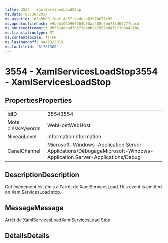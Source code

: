 ```yaml
---
title: 3554 - XamlServicesLoadStop
ms.date: 03/30/2017
ms.assetid: 1d3a3bd9-fdaf-4c57-bede-e8392b077c99
ms.openlocfilehash: e9deb102b960364b5daa408c6ed781462777dbcd
ms.sourcegitcommit: 9b552addadfb57fab0b9e7852ed4f1f1b8a42f8e
ms.translationtype: MT
ms.contentlocale: fr-FR
ms.lasthandoff: 04/23/2019
ms.locfileid: "61781588"
---
```

# <a name="3554---xamlservicesloadstop"></a><span data-ttu-id="40b82-102">3554 - XamlServicesLoadStop</span><span class="sxs-lookup"><span data-stu-id="40b82-102">3554 - XamlServicesLoadStop</span></span>
## <a name="properties"></a><span data-ttu-id="40b82-103">Properties</span><span class="sxs-lookup"><span data-stu-id="40b82-103">Properties</span></span>  
  
|||  
|-|-|  
|<span data-ttu-id="40b82-104">Id</span><span class="sxs-lookup"><span data-stu-id="40b82-104">ID</span></span>|<span data-ttu-id="40b82-105">3554</span><span class="sxs-lookup"><span data-stu-id="40b82-105">3554</span></span>|  
|<span data-ttu-id="40b82-106">Mots clés</span><span class="sxs-lookup"><span data-stu-id="40b82-106">Keywords</span></span>|<span data-ttu-id="40b82-107">WebHost</span><span class="sxs-lookup"><span data-stu-id="40b82-107">WebHost</span></span>|  
|<span data-ttu-id="40b82-108">Niveau</span><span class="sxs-lookup"><span data-stu-id="40b82-108">Level</span></span>|<span data-ttu-id="40b82-109">Information</span><span class="sxs-lookup"><span data-stu-id="40b82-109">Information</span></span>|  
|<span data-ttu-id="40b82-110">Canal</span><span class="sxs-lookup"><span data-stu-id="40b82-110">Channel</span></span>|<span data-ttu-id="40b82-111">Microsoft-Windows-Application Server-Applications/Débogage</span><span class="sxs-lookup"><span data-stu-id="40b82-111">Microsoft-Windows-Application Server-Applications/Debug</span></span>|  
  
## <a name="description"></a><span data-ttu-id="40b82-112">Description</span><span class="sxs-lookup"><span data-stu-id="40b82-112">Description</span></span>  
 <span data-ttu-id="40b82-113">Cet événement est émis à l'arrêt de XamlServicesLoad.</span><span class="sxs-lookup"><span data-stu-id="40b82-113">This event is emitted on XamlServicesLoad stop.</span></span>  
  
## <a name="message"></a><span data-ttu-id="40b82-114">Message</span><span class="sxs-lookup"><span data-stu-id="40b82-114">Message</span></span>  
 <span data-ttu-id="40b82-115">Arrêt de XamlServicesLoad</span><span class="sxs-lookup"><span data-stu-id="40b82-115">XamlServicesLoad Stop</span></span>  
  
## <a name="details"></a><span data-ttu-id="40b82-116">Détails</span><span class="sxs-lookup"><span data-stu-id="40b82-116">Details</span></span>
